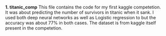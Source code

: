 **1. titanic_comp**
This file contains the code for my first kaggle competetion. It was about predicting the number of survivors in titanic when it sank. I used both deep neural networks as well as Logistic regression to 
but the accuracy was about 77% in both cases. The dataset is from kaggle itself present in the competetion.
